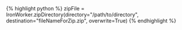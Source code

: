 <div class="python">{% highlight python %}
zipFile = IronWorker.zipDirectory(directory="/path/to/directory", destination="fileNameForZip.zip", overwrite=True)
{% endhighlight %}
</div>
